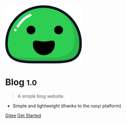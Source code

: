 ![logo](_media/icon.svg)

# Blog <small>1.0</small>

> A simple blog website.

- Simple and lightweight (thanks to the ruoyi platform)

[Gitee](https://gitee.com/Ning310975876/ruo-yi-vue-blog)
[Get Started](#introduction)
